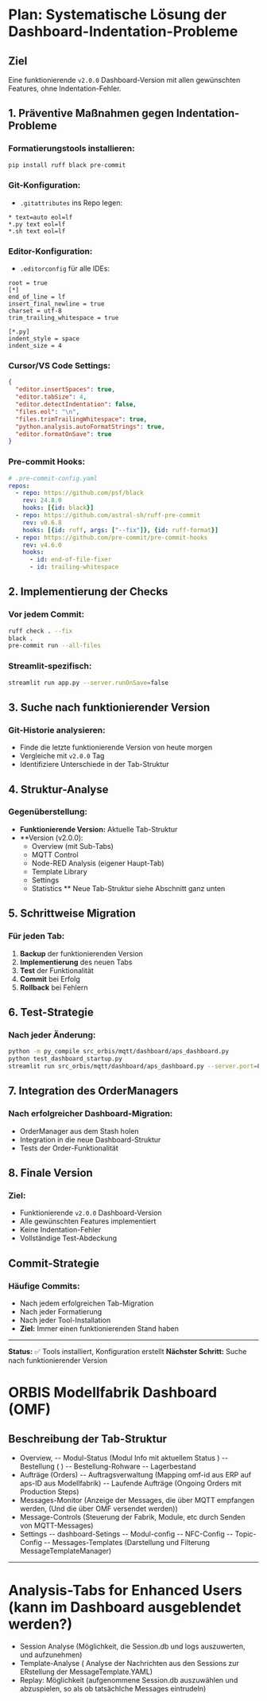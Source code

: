 # **Plan: Systematische Lösung der Dashboard-Indentation-Probleme**

## **Ziel**
Eine funktionierende `v2.0.0` Dashboard-Version mit allen gewünschten Features, ohne Indentation-Fehler.

## **1. Präventive Maßnahmen gegen Indentation-Probleme**

### **Formatierungstools installieren:**
```bash
pip install ruff black pre-commit
```

### **Git-Konfiguration:**
- `.gitattributes` ins Repo legen:
```
* text=auto eol=lf
*.py text eol=lf
*.sh text eol=lf
```

### **Editor-Konfiguration:**
- `.editorconfig` für alle IDEs:
```
root = true
[*]
end_of_line = lf
insert_final_newline = true
charset = utf-8
trim_trailing_whitespace = true

[*.py]
indent_style = space
indent_size = 4
```

### **Cursor/VS Code Settings:**
```json
{
  "editor.insertSpaces": true,
  "editor.tabSize": 4,
  "editor.detectIndentation": false,
  "files.eol": "\n",
  "files.trimTrailingWhitespace": true,
  "python.analysis.autoFormatStrings": true,
  "editor.formatOnSave": true
}
```

### **Pre-commit Hooks:**
```yaml
# .pre-commit-config.yaml
repos:
  - repo: https://github.com/psf/black
    rev: 24.8.0
    hooks: [{id: black}]
  - repo: https://github.com/astral-sh/ruff-pre-commit
    rev: v0.6.8
    hooks: [{id: ruff, args: ["--fix"]}, {id: ruff-format}]
  - repo: https://github.com/pre-commit/pre-commit-hooks
    rev: v4.6.0
    hooks:
      - id: end-of-file-fixer
      - id: trailing-whitespace
```

## **2. Implementierung der Checks**

### **Vor jedem Commit:**
```bash
ruff check . --fix
black .
pre-commit run --all-files
```

### **Streamlit-spezifisch:**
```bash
streamlit run app.py --server.runOnSave=false
```

## **3. Suche nach funktionierender Version**

### **Git-Historie analysieren:**
- Finde die letzte funktionierende Version von heute morgen
- Vergleiche mit `v2.0.0` Tag
- Identifiziere Unterschiede in der Tab-Struktur

## **4. Struktur-Analyse**

### **Gegenüberstellung:**
- **Funktionierende Version:** Aktuelle Tab-Struktur
- **Version (v2.0.0):
  - Overview (mit Sub-Tabs)
  - MQTT Control
  - Node-RED Analysis (eigener Haupt-Tab)
  - Template Library
  - Settings
  - Statistics
  ** Neue Tab-Struktur siehe Abschnitt ganz unten

## **5. Schrittweise Migration**

### **Für jeden Tab:**
1. **Backup** der funktionierenden Version
2. **Implementierung** des neuen Tabs
3. **Test** der Funktionalität
4. **Commit** bei Erfolg
5. **Rollback** bei Fehlern

## **6. Test-Strategie**

### **Nach jeder Änderung:**
```bash
python -m py_compile src_orbis/mqtt/dashboard/aps_dashboard.py
python test_dashboard_startup.py
streamlit run src_orbis/mqtt/dashboard/aps_dashboard.py --server.port=8506
```

## **7. Integration des OrderManagers**

### **Nach erfolgreicher Dashboard-Migration:**
- OrderManager aus dem Stash holen
- Integration in die neue Dashboard-Struktur
- Tests der Order-Funktionalität

## **8. Finale Version**

### **Ziel:**
- Funktionierende `v2.0.0` Dashboard-Version
- Alle gewünschten Features implementiert
- Keine Indentation-Fehler
- Vollständige Test-Abdeckung

## **Commit-Strategie**

### **Häufige Commits:**
- Nach jedem erfolgreichen Tab-Migration
- Nach jeder Formatierung
- Nach jeder Tool-Installation
- **Ziel:** Immer einen funktionierenden Stand haben

---

**Status:** ✅ Tools installiert, Konfiguration erstellt
**Nächster Schritt:** Suche nach funktionierender Version


# ORBIS Modellfabrik Dashboard (OMF)
## Beschreibung der Tab-Struktur
- Overview, 
-- Modul-Status (Modul Info mit aktuellem Status )
-- Bestellung   ( )
-- Bestellung-Rohware
-- Lagerbestand
- Aufträge (Orders)
-- Auftragsverwaltung (Mapping omf-id aus ERP auf aps-ID aus Modellfabrik)
-- Laufende Aufträge (Ongoing Orders mit Production Steps)
- Messages-Monitor (Anzeige der Messages, die über MQTT empfangen werden, (Und die über OMF versendet werden))
- Message-Controls  (Steuerung der Fabrik, Module, etc durch Senden von MQTT-Messages)
- Settings
-- dashboard-Setings
-- Modul-config
-- NFC-Config
-- Topic-Config
-- Messages-Templates (Darstellung und Filterung MessageTemplateManager)

---------
# Analysis-Tabs for Enhanced Users (kann im Dashboard ausgeblendet werden?)
- Session Analyse (Möglichkeit, die Session.db und logs auszuwerten, und aufzunehmen)
- Template-Analyse ( Analyse der Nachrichten aus den Sessions zur ERstellung der MessageTemplate.YAML)
- Replay: Möglichkeit (aufgenommene Session.db auszuwählen und abzuspielen, so als ob tatsächlche Messages eintrudeln)
